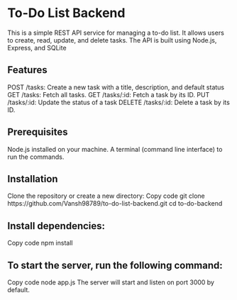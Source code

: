 <h1>To-Do List Backend</h1>
This is a simple REST API service for managing a to-do list. It allows users to create, read, update, and delete tasks. The API is built using Node.js, Express, and SQLite 

<h2>Features</h2>
POST /tasks: Create a new task with a title, description, and default status 
GET /tasks: Fetch all tasks.
GET /tasks/:id: Fetch a task by its ID.
PUT /tasks/:id: Update the status of a task 
DELETE /tasks/:id: Delete a task by its ID.


<h2>Prerequisites</h2>
Node.js installed on your machine.
A terminal (command line interface) to run the commands.

<h2>Installation</h2>
Clone the repository or create a new directory:
Copy code
git clone https://github.com/Vansh98789/to-do-list-backend.git
cd to-do-backend

<h2>Install dependencies:</h2>
Copy code
npm install

<h2>To start the server, run the following command:</h2>
Copy code
node app.js
The server will start and listen on port 3000 by default.

